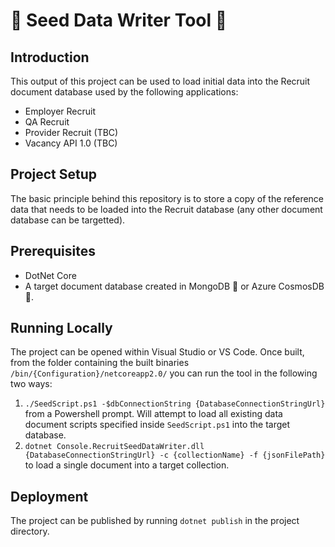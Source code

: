 # :leaves: Seed Data Writer Tool :rocket: #

## Introduction ##

This output of this project can be used to load initial data into the Recruit document database used by the following applications:
- Employer Recruit
- QA Recruit
- Provider Recruit (TBC)
- Vacancy API 1.0 (TBC)

## Project Setup ##

The basic principle behind this repository is to store a copy of the reference data that needs to be loaded into the Recruit database (any other document database can be targetted).

## Prerequisites ##

- DotNet Core
- A target document database created in MongoDB :leaves: or Azure CosmosDB :rocket:.

## Running Locally ##

The project can be opened within Visual Studio or VS Code. Once built, from the folder containing the built binaries `/bin/{Configuration}/netcoreapp2.0/` you can run the tool in the following two ways:
1. `./SeedScript.ps1 -$dbConnectionString {DatabaseConnectionStringUrl}` from a Powershell prompt. Will attempt to load all existing data document scripts specified inside `SeedScript.ps1` into the target database.
2. `dotnet Console.RecruitSeedDataWriter.dll {DatabaseConnectionStringUrl} -c {collectionName} -f {jsonFilePath}` to load a single document into a target collection.

## Deployment ##

The project can be published by running `dotnet publish` in the project directory.